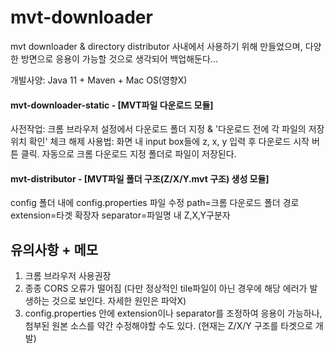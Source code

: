 # mvt-downloader
mvt downloader &amp; directory distributor 
사내에서 사용하기 위해 만들었으며, 다양한 방면으로 응용이 가능할 것으로 생각되어 백업해둔다...

개발사양: Java 11 + Maven + Mac OS(영향X)

#### mvt-downloader-static - [MVT파일 다운로드 모듈]
사전작업: 크롬 브라우저 설정에서 다운로드 폴더 지정 & '다운로드 전에 각 파일의 저장 위치 확인' 체크 해제
사용법: 화면 내 input box들에 z, x, y 입력 후 다운로드 시작 버튼 클릭. 자동으로 크롬 다운로드 지정 폴더로 파일이 저장된다.

#### mvt-distributor - [MVT파일 폴더 구조(Z/X/Y.mvt 구조) 생성 모듈]
config 폴더 내에 config.properties 파일 수정
path=크롬 다운로드 폴더 경로
extension=타겟 확장자
separator=파일명 내 Z,X,Y구분자

## 유의사항 + 메모
1. 크롬 브라우저 사용권장
2. 종종 CORS 오류가 떨어짐 (다만 정상적인 tile파일이 아닌 경우에 해당 에러가 발생하는 것으로 보인다. 자세한 원인은 파악X)
3. config.properties 안에 extension이나 separator를 조정하여 응용이 가능하나, 첨부된 원본 소스를 약간 수정해야할 수도 있다. (현재는 Z/X/Y 구조를 타겟으로 개발)
